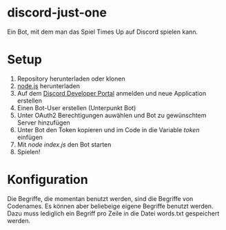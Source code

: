 # discord-just-one
Ein Bot, mit dem man das Spiel Times Up auf Discord spielen kann.

# Setup
1. Repository herunterladen oder klonen
2. [node.js](https://nodejs.org/) herunterladen
3. Auf dem [Discord Developer Portal](https://discord.com/developers/) anmelden und neue Application erstellen
4. Einen Bot-User erstellen (Unterpunkt Bot)
5. Unter OAuth2 Berechtigungen auwählen und Bot zu gewünschtem Server hinzufügen
6. Unter Bot den Token kopieren und im Code in die Variable _token_ einfügen
7. Mit _node index.js_ den Bot starten
8. Spielen!

# Konfiguration
Die Begriffe, die momentan benutzt werden, sind die Begriffe von Codenames. Es können aber beliebeige eigene Begriffe benutzt werden.
Dazu muss lediglich ein Begriff pro Zeile in die Datei words.txt gespeichert werden.
